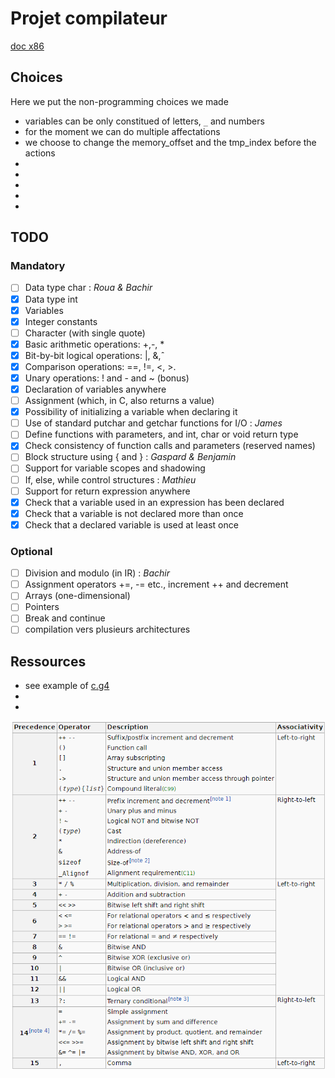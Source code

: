 # Projet compilateur

[doc x86](doc_x86.pdf)

## Choices

Here we put the non-programming choices we made

- variables can be only constitued of letters, `_` and numbers
- for the moment we can do multiple affectations
- we choose to change the memory_offset and the tmp_index before the actions
- 
- 
- 
- 
- 

## TODO
### Mandatory

- [ ] Data type char : *Roua & Bachir*
- [x] Data type int
- [x] Variables
- [x] Integer constants
- [ ] Character (with single quote)
- [x] Basic arithmetic operations: +,-, *
- [x] Bit-by-bit logical operations: |, &,ˆ
- [x] Comparison operations: ==, !=, <, >.
- [x] Unary operations: ! and - and ~ (bonus)
- [x] Declaration of variables anywhere
- [ ] Assignment (which, in C, also returns a value)
- [x] Possibility of initializing a variable when declaring it
- [ ] Use of standard putchar and getchar functions for I/O : *James*
- [ ] Define functions with parameters, and int, char or void return type
- [x] Check consistency of function calls and parameters (reserved names)
- [ ] Block structure using { and } : *Gaspard & Benjamin*
- [ ] Support for variable scopes and shadowing
- [ ] If, else, while control structures : *Mathieu*
- [ ] Support for return expression anywhere
- [x] Check that a variable used in an expression has been declared
- [x] Check that a variable is not declared more than once
- [x] Check that a declared variable is used at least once

### Optional

- [ ] Division and modulo (in IR) : *Bachir*
- [ ] Assignment operators +=, -= etc., increment ++ and decrement
- [ ] Arrays (one-dimensional)
- [ ] Pointers
- [ ] Break and continue
- [ ] compilation vers plusieurs architectures

## Ressources

- see example of [c.g4](https://github.com/antlr/grammars-v4/blob/master/c/C.g4)
- 
- 

![operator priority](operator_priority.png "source - wikipedia")





